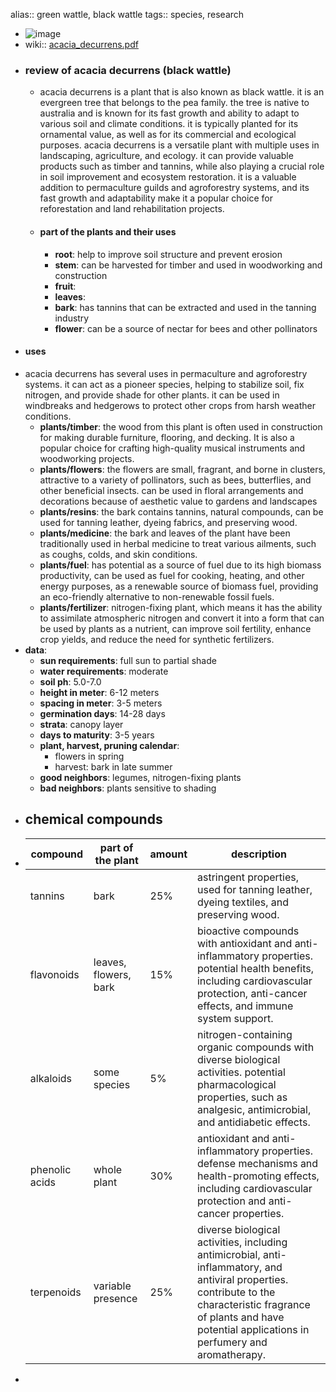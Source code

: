 alias:: green wattle, black wattle
tags:: species, research

- ![image](https://peach-geographical-bat-397.mypinata.cloud/ipfs/QmYNjcjJH21stvEcdbTznw2MhAAvoPSuqNrMexZKg4Ycur)
- wiki:: [acacia_decurrens.pdf](https://peach-geographical-bat-397.mypinata.cloud/ipfs/QmQ4y9YFEhJ4T9y8DCFhJksSnQUDGEs6XyhLG44fTKdctB)
- ### review of acacia decurrens (black wattle)
	- acacia decurrens is a plant that is also known as black wattle. it is an evergreen tree that belongs to the pea family. the tree is native to australia and is known for its fast growth and ability to adapt to various soil and climate conditions. it is typically planted for its ornamental value, as well as for its commercial and ecological purposes. acacia decurrens is a versatile plant with multiple uses in landscaping, agriculture, and ecology. it can provide valuable products such as timber and tannins, while also playing a crucial role in soil improvement and ecosystem restoration. it is a valuable addition to permaculture guilds and agroforestry systems, and its fast growth and adaptability make it a popular choice for reforestation and land rehabilitation projects.
	- #### part of the plants and their uses
		- **root**: help to improve soil structure and prevent erosion
		- **stem**: can be harvested for timber and used in woodworking and construction
		- **fruit**:
		- **leaves**:
		- **bark**: has tannins that can be extracted and used in the tanning industry
		- **flower**: can be a source of nectar for bees and other pollinators
- #### uses
- acacia decurrens has several uses in permaculture and agroforestry systems. it can act as a pioneer species, helping to stabilize soil, fix nitrogen, and provide shade for other plants. it can be used in windbreaks and hedgerows to protect other crops from harsh weather conditions.
	- **plants/timber**: the wood from this plant is often used in construction for making durable furniture, flooring, and decking. It is also a popular choice for crafting high-quality musical instruments and woodworking projects.
	- **plants/flowers**: the flowers are small, fragrant, and borne in clusters, attractive to a variety of pollinators, such as bees, butterflies, and other beneficial insects. can be used in floral arrangements and decorations because of aesthetic value to gardens and landscapes
	- **plants/resins**: the bark contains tannins, natural compounds, can be used for tanning leather, dyeing fabrics, and preserving wood.
	- **plants/medicine**: the bark and leaves of the plant have been traditionally used in herbal medicine to treat various ailments, such as coughs, colds, and skin conditions.
	- **plants/fuel**: has potential as a source of fuel due to its high biomass productivity, can be used as fuel for cooking, heating, and other energy purposes, as a renewable source of biomass fuel, providing an eco-friendly alternative to non-renewable fossil fuels.
	- **plants/fertilizer**:  nitrogen-fixing plant, which means it has the ability to assimilate atmospheric nitrogen and convert it into a form that can be used by plants as a nutrient, can improve soil fertility, enhance crop yields, and reduce the need for synthetic fertilizers.
- **data**:
	- **sun requirements**: full sun to partial shade
	- **water requirements**: moderate
	- **soil ph**: 5.0-7.0
	- **height in meter**: 6-12 meters
	- **spacing in meter**: 3-5 meters
	- **germination days**: 14-28 days
	- **strata**: canopy layer
	- **days to maturity**: 3-5 years
	- **plant, harvest, pruning calendar**:
		- flowers in spring
		- harvest: bark in late summer
	- **good neighbors**: legumes, nitrogen-fixing plants
	- **bad neighbors**: plants sensitive to shading
- ## chemical compounds
- | compound        | part of the plant               | amount         | description                                                                                                                                                                                                                                       |
  |-----------------|---------------------------------|----------------|--------------------------------------------------------------------------------------------------------------------------------------------------------------------------------------------------------------------------------------------------|
  | tannins         | bark                            | 25%            | astringent properties, used for tanning leather, dyeing textiles, and preserving wood.                                                                                    |
  | flavonoids      | leaves, flowers, bark   | 15%            | bioactive compounds with antioxidant and anti-inflammatory properties. potential health benefits, including cardiovascular protection, anti-cancer effects, and immune system support.               |
  | alkaloids       | some species     | 5%             | nitrogen-containing organic compounds with diverse biological activities. potential pharmacological properties, such as analgesic, antimicrobial, and antidiabetic effects.                        |
  | phenolic acids  | whole plant                     | 30%            | antioxidant and anti-inflammatory properties. defense mechanisms and health-promoting effects, including cardiovascular protection and anti-cancer properties.|
  | terpenoids      | variable presence  | 25%         | diverse biological activities, including antimicrobial, anti-inflammatory, and antiviral properties. contribute to the characteristic fragrance of plants and have potential applications in perfumery and aromatherapy. |
-